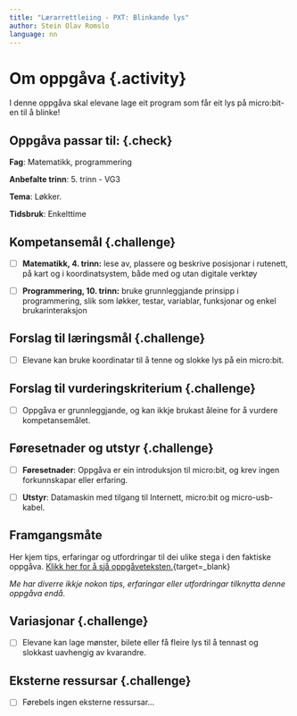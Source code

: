```yaml
---
title: "Lærarrettleiing - PXT: Blinkande lys"
author: Stein Olav Romslo
language: nn
---
```



# Om oppgåva {.activity}

I denne oppgåva skal elevane lage eit program som får eit lys på micro:bit-en
til å blinke!

## Oppgåva passar til: {.check}

__Fag__: Matematikk, programmering

__Anbefalte trinn__: 5. trinn - VG3

__Tema__: Løkker.

__Tidsbruk__: Enkelttime

## Kompetansemål {.challenge}

- [ ] __Matematikk, 4. trinn:__ lese av, plassere og beskrive posisjonar i
  rutenett, på kart og i koordinatsystem, både med og utan digitale verktøy

- [ ] __Programmering, 10. trinn:__ bruke grunnleggjande prinsipp i
  programmering, slik som løkker, testar, variablar, funksjonar og enkel
  brukarinteraksjon

## Forslag til læringsmål {.challenge}

- [ ] Elevane kan bruke koordinatar til å tenne og slokke lys på ein micro:bit.

## Forslag til vurderingskriterium {.challenge}

- [ ] Oppgåva er grunnleggjande, og kan ikkje brukast åleine for å vurdere
  kompetansemålet.

## Føresetnader og utstyr {.challenge}

- [ ] __Føresetnader__: Oppgåva er ein introduksjon til micro:bit, og krev
  ingen forkunnskapar eller erfaring.

- [ ] __Utstyr__: Datamaskin med tilgang til Internett, micro:bit og
  micro-usb-kabel.

## Framgangsmåte

Her kjem tips, erfaringar og utfordringar til dei ulike stega i den faktiske
oppgåva. [Klikk her for å sjå
oppgåveteksten.](../pxt_blinkende_lys/blinkende_lys_nn.html){target=_blank}

_Me har diverre ikkje nokon tips, erfaringar eller utfordringar tilknytta denne
oppgåva endå._

## Variasjonar {.challenge}

- [ ] Elevane kan lage mønster, bilete eller få fleire lys til å tennast og
  slokkast uavhengig av kvarandre.

## Eksterne ressursar {.challenge}

- [ ] Førebels ingen eksterne ressursar...
